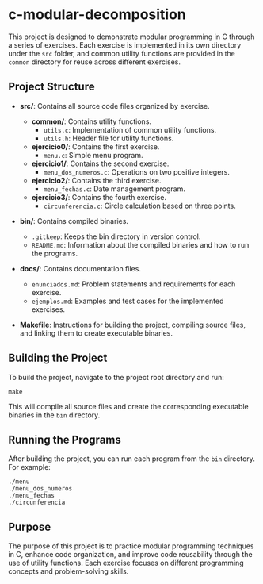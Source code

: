 # c-modular-decomposition

This project is designed to demonstrate modular programming in C through a series of exercises. Each exercise is implemented in its own directory under the `src` folder, and common utility functions are provided in the `common` directory for reuse across different exercises.

## Project Structure

- **src/**: Contains all source code files organized by exercise.
  - **common/**: Contains utility functions.
    - `utils.c`: Implementation of common utility functions.
    - `utils.h`: Header file for utility functions.
  - **ejercicio0/**: Contains the first exercise.
    - `menu.c`: Simple menu program.
  - **ejercicio1/**: Contains the second exercise.
    - `menu_dos_numeros.c`: Operations on two positive integers.
  - **ejercicio2/**: Contains the third exercise.
    - `menu_fechas.c`: Date management program.
  - **ejercicio3/**: Contains the fourth exercise.
    - `circunferencia.c`: Circle calculation based on three points.

- **bin/**: Contains compiled binaries.
  - `.gitkeep`: Keeps the bin directory in version control.
  - `README.md`: Information about the compiled binaries and how to run the programs.

- **docs/**: Contains documentation files.
  - `enunciados.md`: Problem statements and requirements for each exercise.
  - `ejemplos.md`: Examples and test cases for the implemented exercises.

- **Makefile**: Instructions for building the project, compiling source files, and linking them to create executable binaries.

## Building the Project

To build the project, navigate to the project root directory and run:

```
make
```

This will compile all source files and create the corresponding executable binaries in the `bin` directory.

## Running the Programs

After building the project, you can run each program from the `bin` directory. For example:

```
./menu
./menu_dos_numeros
./menu_fechas
./circunferencia
```

## Purpose

The purpose of this project is to practice modular programming techniques in C, enhance code organization, and improve code reusability through the use of utility functions. Each exercise focuses on different programming concepts and problem-solving skills.